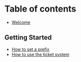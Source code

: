 # Table of contents

* [Welcome](README.md)

## Getting Started

* [How to set a prefix](getting-started/how-to-set-a-prefix.md)
* [How to use the ticket system](getting-started/how-to-use-the-ticket-system.md)

